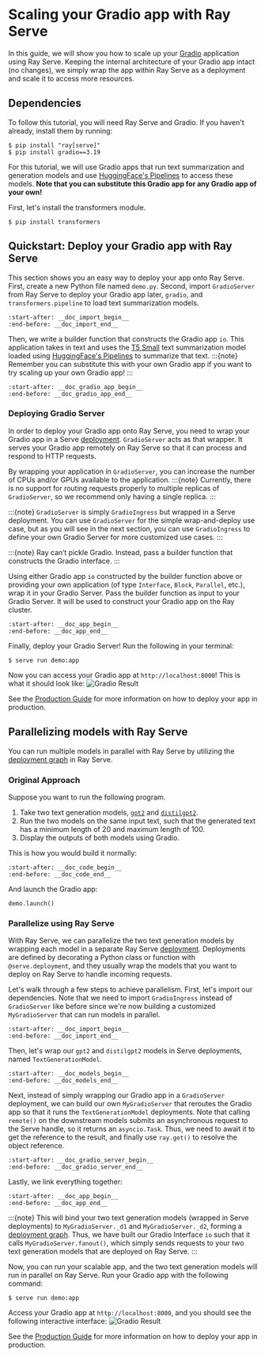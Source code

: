# Scaling your Gradio app with Ray Serve

In this guide, we will show you how to scale up your [Gradio](https://gradio.app/) application using Ray Serve. Keeping the internal architecture of your Gradio app intact (no changes), we simply wrap the app within Ray Serve as a deployment and scale it to access more resources.
## Dependencies

To follow this tutorial, you will need Ray Serve and Gradio. If you haven't already, install them by running:
```console
$ pip install "ray[serve]"
$ pip install gradio==3.19
```
For this tutorial, we will use Gradio apps that run text summarization and generation models and use [HuggingFace's Pipelines](https://huggingface.co/docs/transformers/main_classes/pipelines) to access these models. **Note that you can substitute this Gradio app for any Gradio app of your own!**

First, let's install the transformers module.
```console
$ pip install transformers
```

## Quickstart: Deploy your Gradio app with Ray Serve

This section shows you an easy way to deploy your app onto Ray Serve. First, create a new Python file named `demo.py`. Second, import `GradioServer` from Ray Serve to deploy your Gradio app later, `gradio`, and `transformers.pipeline` to load text summarization models.
```{literalinclude} ../doc_code/gradio-integration.py
:start-after: __doc_import_begin__
:end-before: __doc_import_end__
```

Then, we write a builder function that constructs the Gradio app `io`. This application takes in text and uses the [T5 Small](https://huggingface.co/t5-small) text summarization model loaded using [HuggingFace's Pipelines](https://huggingface.co/docs/transformers/main_classes/pipelines) to summarize that text.
:::{note} 
Remember you can substitute this with your own Gradio app if you want to try scaling up your own Gradio app!
:::
```{literalinclude} ../doc_code/gradio-integration.py
:start-after: __doc_gradio_app_begin__
:end-before: __doc_gradio_app_end__
```

### Deploying Gradio Server
In order to deploy your Gradio app onto Ray Serve, you need to wrap your Gradio app in a Serve [deployment](serve-key-concepts-deployment). `GradioServer` acts as that wrapper. It serves your Gradio app remotely on Ray Serve so that it can process and respond to HTTP requests. 

By wrapping your application in `GradioServer`, you can increase the number of CPUs and/or GPUs available to the application.
:::{note}
Currently, there is no support for routing requests properly to multiple replicas of `GradioServer`, so we recommend only having a single replica.
:::

:::{note} 
`GradioServer` is simply `GradioIngress` but wrapped in a Serve deployment. You can use `GradioServer` for the simple wrap-and-deploy use case, but as you will see in the next section, you can use `GradioIngress` to define your own Gradio Server for more customized use cases.
:::

:::{note} 
Ray can’t pickle Gradio. Instead, pass a builder function that constructs the Gradio interface.
:::

Using either Gradio app `io` constructed by the builder function above or providing your own application (of type `Interface`, `Block`, `Parallel`, etc.), wrap it in your Gradio Server. Pass the builder function as input to your Gradio Server. It will be used to construct your Gradio app on the Ray cluster.

```{literalinclude} ../doc_code/gradio-integration.py
:start-after: __doc_app_begin__
:end-before: __doc_app_end__
```

Finally, deploy your Gradio Server! Run the following in your terminal:
```console
$ serve run demo:app
```

Now you can access your Gradio app at `http://localhost:8000`! This is what it should look like:
![Gradio Result](https://raw.githubusercontent.com/ray-project/images/master/docs/serve/gradio_result.png)

See the [Production Guide](serve-in-production) for more information on how to deploy your app in production.


## Parallelizing models with Ray Serve
You can run multiple models in parallel with Ray Serve by utilizing the [deployment graph](serve-model-composition-deployment-graph) in Ray Serve.

### Original Approach
Suppose you want to run the following program.

1. Take two text generation models, [`gpt2`](https://huggingface.co/gpt2) and [`distilgpt2`](https://huggingface.co/distilgpt2).
2. Run the two models on the same input text, such that the generated text has a minimum length of 20 and maximum length of 100.
3. Display the outputs of both models using Gradio.

This is how you would build it normally:

```{literalinclude} ../doc_code/gradio-original.py
:start-after: __doc_code_begin__
:end-before: __doc_code_end__
```
And launch the Gradio app:
```
demo.launch()
```

### Parallelize using Ray Serve

With Ray Serve, we can parallelize the two text generation models by wrapping each model in a separate Ray Serve [deployment](serve-key-concepts-deployment). Deployments are defined by decorating a Python class or function with `@serve.deployment`, and they usually wrap the models that you want to deploy on Ray Serve to handle incoming requests.

Let's walk through a few steps to achieve parallelism. First, let's import our dependencies. Note that we need to import `GradioIngress` instead of `GradioServer` like before since we're now building a customized `MyGradioServer` that can run models in parallel.

```{literalinclude} ../doc_code/gradio-integration-parallel.py
:start-after: __doc_import_begin__
:end-before: __doc_import_end__
```

Then, let's wrap our `gpt2` and `distilgpt2` models in Serve deployments, named `TextGenerationModel`.
```{literalinclude} ../doc_code/gradio-integration-parallel.py
:start-after: __doc_models_begin__
:end-before: __doc_models_end__
```

Next, instead of simply wrapping our Gradio app in a `GradioServer` deployment, we can build our own `MyGradioServer` that reroutes the Gradio app so that it runs the `TextGenerationModel` deployments. Note that calling `remote()` on the downstream models submits an asynchronous request to the Serve handle, so it returns an `asyncio.Task`. Thus, we need to await it to get the reference to the result, and finally use `ray.get()` to resolve the object reference.

```{literalinclude} ../doc_code/gradio-integration-parallel.py
:start-after: __doc_gradio_server_begin__
:end-before: __doc_gradio_server_end__
```

Lastly, we link everything together:
```{literalinclude} ../doc_code/gradio-integration-parallel.py
:start-after: __doc_app_begin__
:end-before: __doc_app_end__
```

:::{note} 
This will bind your two text generation models (wrapped in Serve deployments) to `MyGradioServer._d1` and `MyGradioServer._d2`, forming a [deployment graph](serve-model-composition-deployment-graph). Thus, we have built our Gradio Interface `io` such that it calls `MyGradioServer.fanout()`, which simply sends requests to your two text generation models that are deployed on Ray Serve.
:::

Now, you can run your scalable app, and the two text generation models will run in parallel on Ray Serve.
Run your Gradio app with the following command:

```console
$ serve run demo:app
```

Access your Gradio app at `http://localhost:8000`, and you should see the following interactive interface:
![Gradio Result](https://raw.githubusercontent.com/ray-project/images/master/docs/serve/gradio_result_parallel.png)

See the [Production Guide](serve-in-production) for more information on how to deploy your app in production.
